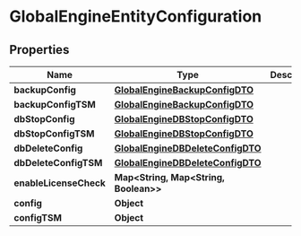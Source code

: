 

# GlobalEngineEntityConfiguration


## Properties

Name | Type | Description | Notes
------------ | ------------- | ------------- | -------------
**backupConfig** | [**GlobalEngineBackupConfigDTO**](GlobalEngineBackupConfigDTO.md) |  |  [optional]
**backupConfigTSM** | [**GlobalEngineBackupConfigDTO**](GlobalEngineBackupConfigDTO.md) |  |  [optional]
**dbStopConfig** | [**GlobalEngineDBStopConfigDTO**](GlobalEngineDBStopConfigDTO.md) |  |  [optional]
**dbStopConfigTSM** | [**GlobalEngineDBStopConfigDTO**](GlobalEngineDBStopConfigDTO.md) |  |  [optional]
**dbDeleteConfig** | [**GlobalEngineDBDeleteConfigDTO**](GlobalEngineDBDeleteConfigDTO.md) |  |  [optional]
**dbDeleteConfigTSM** | [**GlobalEngineDBDeleteConfigDTO**](GlobalEngineDBDeleteConfigDTO.md) |  |  [optional]
**enableLicenseCheck** | **Map&lt;String, Map&lt;String, Boolean&gt;&gt;** |  |  [optional]
**config** | **Object** |  |  [optional]
**configTSM** | **Object** |  |  [optional]



